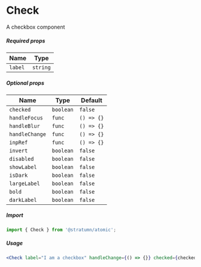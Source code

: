 # Check

A checkbox component

##### Required props

| Name    | Type     |
| ------- | -------- |
| `label` | `string` |

##### Optional props

| Name           | Type      | Default    |
| -------------- | --------- | ---------- |
| `checked`      | `boolean` | `false`    |
| `handleFocus`  | `func`    | `() => {}` |
| `handleBlur`   | `func`    | `() => {}` |
| `handleChange` | `func`    | `() => {}` |
| `inpRef`       | `func`    | `() => {}` |
| `invert`       | `boolean` | `false`    |
| `disabled`     | `boolean` | `false`    |
| `showLabel`    | `boolean` | `false`    |
| `isDark`       | `boolean` | `false`    |
| `largeLabel`   | `boolean` | `false`    |
| `bold`         | `boolean` | `false`    |
| `darkLabel`    | `boolean` | `false`    |

##### Import

```js
import { Check } from '@stratumn/atomic';
```

##### Usage

```jsx
<Check label="I am a checkbox" handleChange={() => {}} checked={checked} />
```
